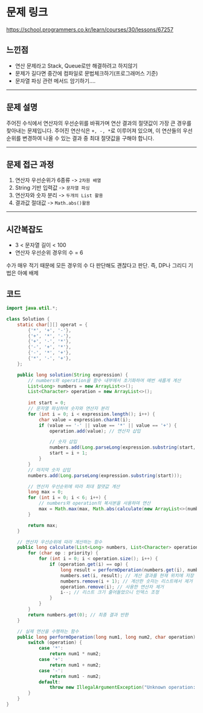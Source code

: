 # 문제 링크
https://school.programmers.co.kr/learn/courses/30/lessons/67257

## 느낀점

- 연산 문제라고 Stack, Queue로만 해결하려고 하지않기
- 문제가 길다면 중간에 컴파일로 문법체크하기(프로그래머스 기준)
- 문자열 파싱 관련 메서드 암기하기....



---

## 문제 설명

주어진 수식에서 연산자의 우선순위를 바꿔가며 연산 결과의 절댓값이 가장 큰 경우를 찾아내는 문제입니다. 
주어진 연산식은 `+, -, *`로 이루어져 있으며, 이 연산들의 우선순위를 변경하여 나올 수 있는 결과 중 최대 절댓값을 구해야 합니다.



---


## 문제 접근 과정

1. 연산자 우선순위가 6종류 -> `2차원 배열`
2. String 기반 입력값 -> `문자열 파싱`
3. 연산자와 숫자 분리 -> `두개의 List 활용`
4. 결과값 절대값 -> `Math.abs()활용`

---


## 시간복잡도

- 3 < 문자열 길이 < 100  
- 연산자 우선순위 경우의 수 = 6

수가 매우 적기 때문에 모든 경우의 수 다 판단해도 괜찮다고 판단.
즉, DP나 그리디 기법은 아예 배제



## 코드

```java
import java.util.*;

class Solution {
    static char[][] operat = {
        {'*', '+', '-'},
        {'+', '*', '-'},
        {'+', '-', '*'},
        {'-', '+', '*'},
        {'-', '*', '+'},
        {'*', '-', '+'},
    };

    public long solution(String expression) {
        // numbers와 operation을 함수 내부에서 초기화하여 매번 새롭게 계산
        List<Long> numbers = new ArrayList<>();
        List<Character> operation = new ArrayList<>();
        
        int start = 0;
        // 문자열 파싱하여 숫자와 연산자 분리
        for (int i = 0; i < expression.length(); i++) {
            char value = expression.charAt(i);
            if (value == '-' || value == '*' || value == '+') {
                operation.add(value); // 연산자 삽입

                // 숫자 삽입
                numbers.add(Long.parseLong(expression.substring(start, i)));
                start = i + 1;
            }
        }
        // 마지막 숫자 삽입
        numbers.add(Long.parseLong(expression.substring(start)));

        // 연산자 우선순위에 따라 최대 절댓값 계산
        long max = 0;
        for (int i = 0; i < 6; i++) {
            // numbers와 operation의 복사본을 사용하여 연산
            max = Math.max(max, Math.abs(calculate(new ArrayList<>(numbers), new ArrayList<>(operation), operat[i])));
        }

        return max;
    }

    // 연산자 우선순위에 따라 계산하는 함수
    public long calculate(List<Long> numbers, List<Character> operation, char[] priority) {
        for (char op : priority) {
            for (int i = 0; i < operation.size(); i++) {
                if (operation.get(i) == op) {
                    long result = performOperation(numbers.get(i), numbers.get(i + 1), op);
                    numbers.set(i, result); // 계산 결과를 현재 위치에 저장
                    numbers.remove(i + 1); // 계산한 숫자는 리스트에서 제거
                    operation.remove(i); // 사용한 연산자 제거
                    i--; // 리스트 크기 줄어들었으니 인덱스 조정
                }
            }
        }
        return numbers.get(0); // 최종 결과 반환
    }

    // 실제 연산을 수행하는 함수
    public long performOperation(long num1, long num2, char operation) {
        switch (operation) {
            case '*':
                return num1 * num2;
            case '+':
                return num1 + num2;
            case '-':
                return num1 - num2;
            default:
                throw new IllegalArgumentException("Unknown operation: " + operation);
        }
    }
}
